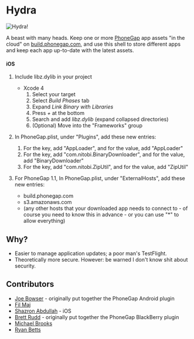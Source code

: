 Hydra
====

![Hydra!](http://github.com/filmaj/hydra/raw/master/img/icon128.png)

A beast with many heads. Keep one or more [PhoneGap](http://www.phonegap.com) app assets "in the cloud" on
[build.phonegap.com](http://build.phonegap.com), and use this shell to
store different apps and keep each app up-to-date with the latest
assets.

#### iOS ####

1. Include libz.dylib in your project
    - Xcode 4
        1. Select your target
        2. Select _Build Phases_ tab
        3. Expand _Link Binary with Libraries_
        4. Press _+_ at the bottom
        5. Search and add _libz.dylib_ (expand collapsed directories)
        6. (Optional) Move into the "Frameworks" group

2. In PhoneGap.plist, under "Plugins", add these new entries: 
    1. For the key, add "AppLoader", and for the value, add "AppLoader"
    2. For the key, add "com.nitobi.BinaryDownloader", and for the value, add "BinaryDownloader"
    3. For the key, add "com.nitobi.ZipUtil", and for the value, add "ZipUtil"

3. For PhoneGap 1.1, In PhoneGap.plist, under "ExternalHosts", add these new entries:              
     * build.phonegap.com
     * s3.amazonaws.com
     * (any other hosts that your downloaded app needs to connect to - of course you need to know this in advance - or you can use "*" to allow everything)

Why?
----

* Easier to manage application updates; a poor man's TestFlight.
* Theoretically more secure. However: be warned I don't know shit about
  security.

Contributors
----

* [Joe Bowser](http://www.github.com/infil00p) - originally put together
  the PhoneGap Android plugin
* [Fil Maj](http://www.github.com/filmaj)
* [Shazron Abdullah](http://www.github.com/shazron) - iOS
* [Brett Rudd](http://www.github.com/goya) - originally put together the
  PhoneGap BlackBerry plugin
* [Michael Brooks](http://www.github.com/mwbrooks)
* [Ryan Betts](http://www.github.com/ryanbetts)
